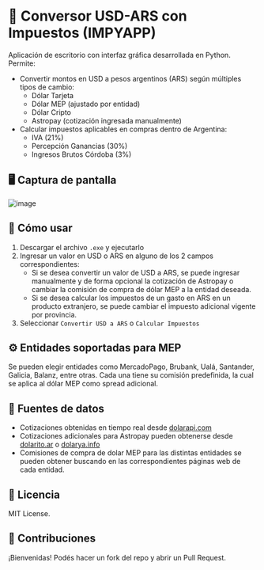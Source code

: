 # 💱 Conversor USD-ARS con Impuestos (IMPYAPP)

Aplicación de escritorio con interfaz gráfica desarrollada en Python. Permite:

- Convertir montos en USD a pesos argentinos (ARS) según múltiples tipos de cambio:
  - Dólar Tarjeta
  - Dólar MEP (ajustado por entidad)
  - Dólar Cripto
  - Astropay (cotización ingresada manualmente)
- Calcular impuestos aplicables en compras dentro de Argentina:
  - IVA (21%)
  - Percepción Ganancias (30%)
  - Ingresos Brutos Córdoba (3%)

## 🖥️ Captura de pantalla

![image](https://github.com/user-attachments/assets/d2607c92-1520-406f-ab0b-897b41c3d1bc)

## 🚀 Cómo usar

1. Descargar el archivo `.exe` y ejecutarlo
2. Ingresar un valor en USD o ARS en alguno de los 2 campos correspondientes:
   - Si se desea convertir un valor de USD a ARS, se puede ingresar manualmente y de forma opcional la cotización de Astropay o cambiar la comisión de compra de dólar MEP a la entidad deseada.
   - Si se desea calcular los impuestos de un gasto en ARS en un producto extranjero, se puede cambiar el impuesto adicional vigente por provincia.
3. Seleccionar `Convertir USD a ARS` o `Calcular Impuestos`

## ⚙️ Entidades soportadas para MEP

Se pueden elegir entidades como MercadoPago, Brubank, Ualá, Santander, Galicia, Balanz, entre otras. Cada una tiene su comisión predefinida, la cual se aplica al dólar MEP como spread adicional.

## 🧠 Fuentes de datos

- Cotizaciones obtenidas en tiempo real desde [dolarapi.com](https://dolarapi.com)
- Cotizaciones adicionales para Astropay pueden obtenerse desde [dolarito.ar](https://www.dolarito.ar/) o [dolarya.info](https://www.dolarya.info/)
- Comisiones de compra de dolar MEP para las distintas entidades se pueden obtener buscando en las correspondientes páginas web de cada entidad.

## 📄 Licencia

MIT License.

## 🤝 Contribuciones

¡Bienvenidas! Podés hacer un fork del repo y abrir un Pull Request.
